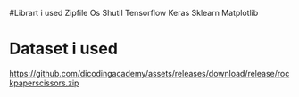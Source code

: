 #Librart i used
Zipfile
Os
Shutil
Tensorflow
Keras
Sklearn
Matplotlib
# Dataset i used
https://github.com/dicodingacademy/assets/releases/download/release/rockpaperscissors.zip
